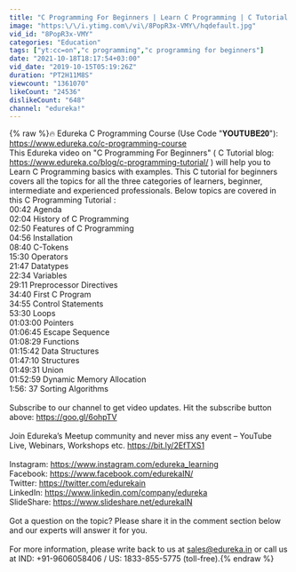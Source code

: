 ```yaml
---
title: "C Programming For Beginners | Learn C Programming | C Tutorial For Beginners | Edureka"
image: "https:\/\/i.ytimg.com\/vi\/8PopR3x-VMY\/hqdefault.jpg"
vid_id: "8PopR3x-VMY"
categories: "Education"
tags: ["yt:cc=on","c programming","c programming for beginners"]
date: "2021-10-18T18:17:54+03:00"
vid_date: "2019-10-15T05:19:26Z"
duration: "PT2H11M8S"
viewcount: "1361070"
likeCount: "24536"
dislikeCount: "648"
channel: "edureka!"
---
```

{% raw %}🔥 Edureka C Programming Course (Use Code &quot;𝐘𝐎𝐔𝐓𝐔𝐁𝐄𝟐𝟎&quot;): <a rel="nofollow" target="blank" href="https://www.edureka.co/c-programming-course">https://www.edureka.co/c-programming-course</a><br />This Edureka video on &quot;C Programming For Beginners&quot; ( C Tutorial blog: <a rel="nofollow" target="blank" href="https://www.edureka.co/blog/c-programming-tutorial/">https://www.edureka.co/blog/c-programming-tutorial/</a> ) will help you to Learn C Programming basics with examples. This C tutorial for beginners covers all the topics for all the three categories of learners, beginner, intermediate and experienced professionals.  Below topics are covered in this C Programming Tutorial :<br />00:42 Agenda<br />02:04 History of C Programming<br />02:50 Features of C Programming<br />04:56 Installation<br />08:40 C-Tokens<br />15:30 Operators<br />21:47 Datatypes<br />22:34 Variables<br />29:11 Preprocessor Directives<br />34:40 First C Program<br />34:55 Control Statements<br />53:30 Loops<br />01:03:00 Pointers<br />01:06:45 Escape Sequence<br />01:08:29 Functions<br />01:15:42 Data Structures<br />01:47:10 Structures<br />01:49:31 Union<br />01:52:59 Dynamic Memory Allocation<br />1:56: 37 Sorting Algorithms<br /><br />Subscribe to our channel to get video updates. Hit the subscribe button above: <a rel="nofollow" target="blank" href="https://goo.gl/6ohpTV">https://goo.gl/6ohpTV</a><br /><br />Join Edureka’s Meetup community and never miss any event – YouTube Live, Webinars, Workshops etc. <a rel="nofollow" target="blank" href="https://bit.ly/2EfTXS1">https://bit.ly/2EfTXS1</a>  <br /><br />Instagram: <a rel="nofollow" target="blank" href="https://www.instagram.com/edureka_learning">https://www.instagram.com/edureka_learning</a><br />Facebook: <a rel="nofollow" target="blank" href="https://www.facebook.com/edurekaIN/">https://www.facebook.com/edurekaIN/</a><br />Twitter: <a rel="nofollow" target="blank" href="https://twitter.com/edurekain">https://twitter.com/edurekain</a><br />LinkedIn: <a rel="nofollow" target="blank" href="https://www.linkedin.com/company/edureka">https://www.linkedin.com/company/edureka</a><br />SlideShare: <a rel="nofollow" target="blank" href="https://www.slideshare.net/edurekaIN">https://www.slideshare.net/edurekaIN</a><br /><br />Got a question on the topic? Please share it in the comment section below and our experts will answer it for you.<br /><br />For more information, please write back to us at sales@edureka.in or call us at IND: +91-9606058406 / US: 1833-855-5775 (toll-free).{% endraw %}
